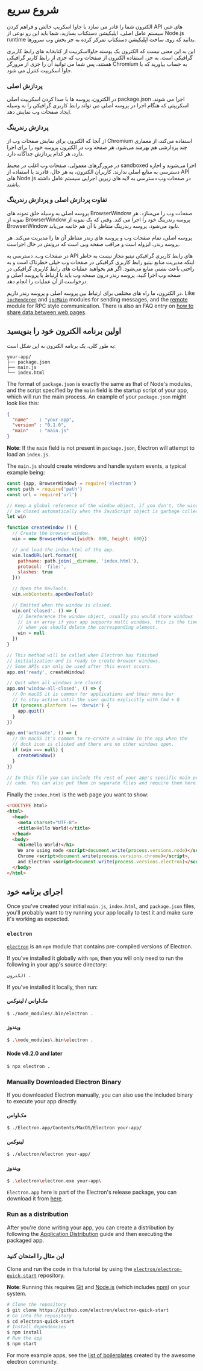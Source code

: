 # شروع سریع

الکترون شما را قادر می سازد با جاوا اسکریپ خالص و فراهم کردن API های غنی سیستم عامل اصلی، اپلیکیشن دستکتاب بسازید. شما باید این رو نوعی از Node.js runtime بدانید که روی ساخت اپلیکیشن دستکتاپ تمرکز کرده به جز بخش وب سرورها.

این به این معنی نیست که الکترون یک پوسته جاوااسکریپت از کتابخانه های رابط کاربری گرافیکی است. به جز، استفاده الکترون از صفحات وب که جزی از رابط کاربر گرافیکی هستند، پس شما می توانید آن را جزی از مرورگر Chromium به حساب بیاورید که با جاوا اسکریپت کنترل می شود.

### پردازش اصلی

در الکترون، پروسه ها با صدا کردن اسکریپت اصلی package.json اجرا می شوند. اسکریپتی که هنگام اجرا در پروسه اصلی می تواند رابط کاربری گرافیکی را به وسیله ایجاد صفحات وب نمایش دهد.

### پردازش رندرینگ

از آنجا که الکترون برای نمایش صفحات وب از Chromium استفاده می‌کند، از معماری چند پردازشی هم بهرمند می‌شود. هر صفحه وب در الکترون پروسه خود را برای اجرا دارد، هر کدام پردازش جداگانه دارد.

در مرورگرهای معمولی، صفحات وب اغلب در محیط sandboxed اجرا می‌شوند و اجازه دسترسی به منابع اصلی ندارند. کاربران الکترون، به هر حال، قادرند با استفاده از API های Node.js در صفحات وب دسترسی به لایه های زیرین اجرایی سیستم عامل داشته باشند.

### تفاوت پردازش اصلی و پردازش رندرینگ

پروسه اصلی به وسیله خلق نمونه های BrowserWindow صفحات وب را می‌سازد. هر نمونه از BrowserWindow پروسه رندرینگ خود را اجرا می کند. وقتی که یک نمونه از BrowserWindow نابود می‌شود، پروسه رندرینگ متناظر با آن هم خاتمه می‌یابد.

پروسه اصلی، تمام صفحات وب و پروسه های رندر متناظر آن ها را مدیریت می‌کند. هر پروسه رندر، ایزوله است و مراقب صفحه وبی است که درونش در حال اجراست.

در صفحات وب، دسترسی به API های رابط کاربری گرافیکی نیتیو مجاز نیست به خاطر اینکه مدیریت منابع نیتیو رابط کاربری گرافیکی در صفحات وب خیلی خطرناک است و به راحتی باعث نشتی منابع می‌شود. اگر هم بخواهید عملیات های رابط کاربری گرافیکی در صفحه وب اجرا کنید، پروسه رندر درون صفحه وب باید با ارتباط با پروسه اصلی و درخواست از آن عملیات را انجام دهد.

در الکترون، ما راه های مختلفی برای ارتباط بین پروسه اصلی و پروسه رندر داریم. Like [`ipcRenderer`](../api/ipc-renderer.md) and [`ipcMain`](../api/ipc-main.md) modules for sending messages, and the [remote](../api/remote.md) module for RPC style communication. There is also an FAQ entry on [how to share data between web pages](../faq.md#how-to-share-data-between-web-pages).

## اولین برنامه الکترون خود را بنویسید

به طور کلی، یک برنامه الکترون به این شکل است:

```text
your-app/
├── package.json
├── main.js
└── index.html
```

The format of `package.json` is exactly the same as that of Node's modules, and the script specified by the `main` field is the startup script of your app, which will run the main process. An example of your `package.json` might look like this:

```json
{
  "name"    : "your-app",
  "version" : "0.1.0",
  "main"    : "main.js"
}
```

**Note**: If the `main` field is not present in `package.json`, Electron will attempt to load an `index.js`.

The `main.js` should create windows and handle system events, a typical example being:

```javascript
const {app, BrowserWindow} = require('electron')
const path = require('path')
const url = require('url')

// Keep a global reference of the window object, if you don't, the window will
// be closed automatically when the JavaScript object is garbage collected.
let win

function createWindow () {
  // Create the browser window.
  win = new BrowserWindow({width: 800, height: 600})

  // and load the index.html of the app.
  win.loadURL(url.format({
    pathname: path.join(__dirname, 'index.html'),
    protocol: 'file:',
    slashes: true
  }))

  // Open the DevTools.
  win.webContents.openDevTools()

  // Emitted when the window is closed.
  win.on('closed', () => {
    // Dereference the window object, usually you would store windows
    // in an array if your app supports multi windows, this is the time
    // when you should delete the corresponding element.
    win = null
  })
}

// This method will be called when Electron has finished
// initialization and is ready to create browser windows.
// Some APIs can only be used after this event occurs.
app.on('ready', createWindow)

// Quit when all windows are closed.
app.on('window-all-closed', () => {
  // On macOS it is common for applications and their menu bar
  // to stay active until the user quits explicitly with Cmd + Q
  if (process.platform !== 'darwin') {
    app.quit()
  }
})

app.on('activate', () => {
  // On macOS it's common to re-create a window in the app when the
  // dock icon is clicked and there are no other windows open.
  if (win === null) {
    createWindow()
  }
})

// In this file you can include the rest of your app's specific main process
// code. You can also put them in separate files and require them here.
```

Finally the `index.html` is the web page you want to show:

```html
<!DOCTYPE html>
<html>
  <head>
    <meta charset="UTF-8">
    <title>Hello World!</title>
  </head>
  <body>
    <h1>Hello World!</h1>
    We are using node <script>document.write(process.versions.node)</script>,
    Chrome <script>document.write(process.versions.chrome)</script>,
    and Electron <script>document.write(process.versions.electron)</script>.
  </body>
</html>
```

## اجرای برنامه خود

Once you've created your initial `main.js`, `index.html`, and `package.json` files, you'll probably want to try running your app locally to test it and make sure it's working as expected.

### `electron`

[`electron`](https://github.com/electron-userland/electron-prebuilt) is an `npm` module that contains pre-compiled versions of Electron.

If you've installed it globally with `npm`, then you will only need to run the following in your app's source directory:

```sh
الکترون .
```

If you've installed it locally, then run:

#### مک‌اواس / لینوکس

```sh
$ ./node_modules/.bin/electron .
```

#### ویندوز

```sh
$ .\node_modules\.bin\electron .
```

#### Node v8.2.0 and later

```sh
$ npx electron .
```

### Manually Downloaded Electron Binary

If you downloaded Electron manually, you can also use the included binary to execute your app directly.

#### مک‌اواس

```sh
$ ./Electron.app/Contents/MacOS/Electron your-app/
```

#### لینوکس

```sh
$ ./electron/electron your-app/
```

#### ویندوز

```sh
$ .\electron\electron.exe your-app\
```

`Electron.app` here is part of the Electron's release package, you can download it from [here](https://github.com/electron/electron/releases).

### Run as a distribution

After you're done writing your app, you can create a distribution by following the [Application Distribution](./application-distribution.md) guide and then executing the packaged app.

### این مثال را امتحان کنید

Clone and run the code in this tutorial by using the [`electron/electron-quick-start`](https://github.com/electron/electron-quick-start) repository.

**Note**: Running this requires [Git](https://git-scm.com) and [Node.js](https://nodejs.org/en/download/) (which includes [npm](https://npmjs.org)) on your system.

```sh
# Clone the repository
$ git clone https://github.com/electron/electron-quick-start
# Go into the repository
$ cd electron-quick-start
# Install dependencies
$ npm install
# Run the app
$ npm start
```

For more example apps, see the [list of boilerplates](https://electronjs.org/community#boilerplates) created by the awesome electron community.